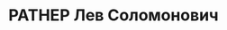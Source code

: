 ---
title: РАТНЕР Лев Соломонович
description: '1904 г.р., еврей, член ВКП(б) с 1927, военврач 2 ранга, дивизионный
  врач 85 СД УралВО.

  Арестован 09.09.1937.

  ВКВС - 28.12.1937, ВМН. Расстрелян 28.12.1937, Челябинск'
---